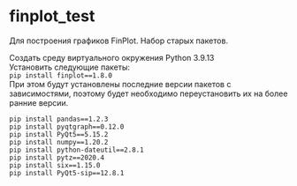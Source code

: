 # finplot_test
Для построения графиков FinPlot. Набор старых пакетов.  

Создать среду виртуального окружения Python 3.9.13  
Установить следующие пакеты:  
`pip install finplot==1.8.0`  
При этом будут установлены последние версии пакетов с зависимостями, поэтому будет необходимо переустановить их на более ранние версии.  
```commandline
pip install pandas==1.2.3
pip install pyqtgraph==0.12.0
pip install PyQt5==5.15.2
pip install numpy==1.20.2
pip install python-dateutil==2.8.1
pip install pytz==2020.4
pip install six==1.15.0
pip install PyQt5-sip==12.8.1
```  


